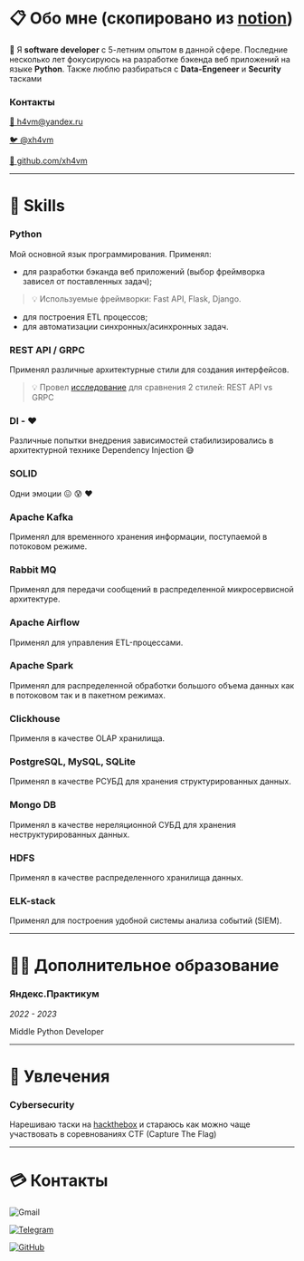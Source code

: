 # 📋 Обо мне (скопировано из [notion](https://obtainable-stinger-44c.notion.site/145854e99a6745779cfbb3296d88da0b?pvs=4))

👋 Я **software developer** с 5-летним опытом в данной сфере. Последние несколько лет фокусируюсь на разработке бэкенда веб приложений на языке **Python**. Также люблю разбираться с 
**Data-Engeneer** и **Security** тасками

### Контакты

[📧 h4vm@yandex.ru](mailto:h4vm@yandex.ru)

[🐦 @xh4vm](https://t.me/xh4vm)

[👾 github.com/xh4vm](https://github.com/xh4vm)

---

# 🧳 Skills

### Python

Мой основной язык программирования. Применял:

- для разработки бэканда веб приложений (выбор фреймворка  зависел от поставленных задач);

> 💡 Используемые фреймворки: Fast API, Flask, Django.


- для построения ETL процессов;
- для автоматизации синхронных/асинхронных задач.

### REST API / GRPC

Применял различные архитектурные стили для создания интерфейсов.

> 💡 Провел [исследование](https://github.com/xh4vm/etube/blob/master/docs/%D0%94%D0%BE%D0%BA%D0%BB%D0%B0%D0%B4.pdf) для сравнения 2 стилей: REST API vs GRPC

### DI - ❤️

Различные попытки внедрения зависимостей стабилизировались в архитектурной технике Dependency Injection 😅

### SOLID

Одни эмоции 😖 😰 ❤️

### Apache Kafka

Применял для временного хранения информации, поступаемой в потоковом режиме.

### Rabbit MQ

Применял для передачи сообщений в распределенной микросервисной архитектуре.

### Apache Airflow

Применял для управления ETL-процессами.

### Apache Spark

Применял для распределенной обработки большого объема данных как в потоковом так и в пакетном режимах.

### Clickhouse

Применля в качестве OLAP хранилища.

### PostgreSQL, MySQL, SQLite

Применял в качестве РСУБД для хранения структурированных данных.

### Mongo DB

Применял в качестве нереляционной СУБД для хранения неструктурированных данных.

### HDFS

Применял в качестве распределенного хранилища данных.

### ELK-stack

Применял для построения удобной системы анализа событий (SIEM).

---

# 👨‍🎓 Дополнительное образование

### Яндекс.Практикум

*2022 - 2023*

Middle Python Developer

---

# 🥷 Увлечения

### Cybersecurity

Нарешиваю таски на [hackthebox](https://app.hackthebox.com/profile/304644) и стараюсь как можно чаще участвовать в соревнованиях CTF (Capture The Flag)

---

# 💳 Контакты

![Gmail](https://img.shields.io/badge/Gmail-D14836?style=for-the-badge&logo=gmail&logoColor=white)

[![Telegram](https://img.shields.io/badge/Telegram-2CA5E0?style=for-the-badge&logo=telegram&logoColor=white)](https://t.me/xh4vm)

[![GitHub](https://img.shields.io/badge/github-%23121011.svg?style=for-the-badge&logo=github&logoColor=white)](https://github.com/xh4vm)
